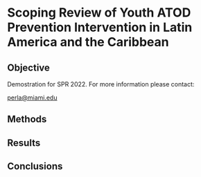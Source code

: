 # Scoping Review of Youth ATOD Prevention Intervention in Latin America and the Caribbean

## Objective

Demostration for SPR 2022.
For more information please contact:

perla@miami.edu

## Methods


## Results


## Conclusions
  
